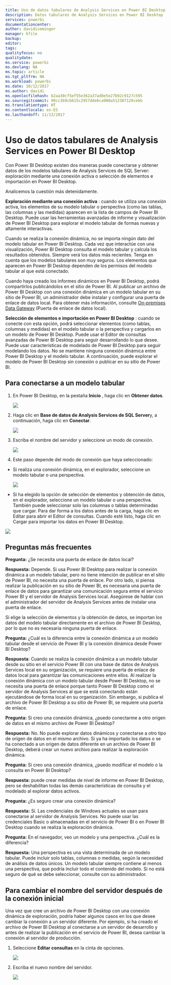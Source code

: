 ```yaml
---
title: Uso de datos tabulares de Analysis Services en Power BI Desktop
description: Datos tabulares de Analysis Services en Power BI Desktop
services: powerbi
documentationcenter: 
author: davidiseminger
manager: kfile
backup: 
editor: 
tags: 
qualityfocus: no
qualitydate: 
ms.service: powerbi
ms.devlang: NA
ms.topic: article
ms.tgt_pltfrm: NA
ms.workload: powerbi
ms.date: 10/12/2017
ms.author: davidi
ms.openlocfilehash: b2aa30cf5ef55e362a37ad8e5e27b92c9127c595
ms.sourcegitcommit: 99cc3b9cb615c2957dde6ca908a51238f129cebb
ms.translationtype: HT
ms.contentlocale: es-ES
ms.lasthandoff: 11/13/2017
---
```

# <a name="using-analysis-services-tabular-data-in-power-bi-desktop"></a>Uso de datos tabulares de Analysis Services en Power BI Desktop
Con Power BI Desktop existen dos maneras puede conectarse y obtener datos de los modelos tabulares de Analysis Services de SQL Server: exploración mediante una conexión activa o selección de elementos e importación en Power BI Desktop.

Analicemos la cuestión más detenidamente.

**Exploración mediante una conexión activa** : cuando se utiliza una conexión activa, los elementos de su modelo tabular o perspectiva (como las tablas, las columnas y las medidas) aparecen en la lista de campos de Power BI Desktop. Puede usar las herramientas avanzadas de informe y visualización de Power BI Desktop para explorar el modelo tabular de formas nuevas y altamente interactivas.

Cuando se realiza la conexión dinámica, no se importa ningún dato del modelo tabular en Power BI Desktop. Cada vez que interactúe con una visualización, Power BI Desktop consulta el modelo tabular y calcula los resultados obtenidos. Siempre verá los datos más recientes. Tenga en cuenta que los modelos tabulares son muy seguros. Los elementos que aparecen en Power BI Desktop dependen de los permisos del modelo tabular al que está conectado.

Cuando haya creado los informes dinámicos en Power BI Desktop, podrá compartirlos publicándolos en el sitio de Power BI. Al publicar un archivo de Power BI Desktop con una conexión dinámica en un modelo tabular en su sitio de Power BI, un administrador debe instalar y configurar una puerta de enlace de datos local. Para obtener más información, consulte [On-premises Data Gateway](service-gateway-onprem.md) (Puerta de enlace de datos local).

**Selección de elementos e importación en Power BI Desktop** : cuando se conecte con esta opción, podrá seleccionar elementos (como tablas, columnas y medidas) en el modelo tabular o la perspectiva y cargarlos en un modelo de Power BI Desktop. Puede usar el Editor de consultas avanzadas de Power BI Desktop para seguir desarrollando lo que desee. Puede usar características de modelado de Power BI Desktop para seguir modelando los datos. No se mantiene ninguna conexión dinámica entre Power BI Desktop y el modelo tabular. A continuación, puede explorar el modelo de Power BI Desktop sin conexión o publicar en su sitio de Power BI.

## <a name="to-connect-to-a-tabular-model"></a>Para conectarse a un modelo tabular
1. En Power BI Desktop, en la pestaña **Inicio** , haga clic en **Obtener datos**.
   
   ![](media/desktop-analysis-services-tabular-data/pbid_sqlas_getdata.png)
2. Haga clic en **Base de datos de Analysis Services de SQL Server**y, a continuación, haga clic en **Conectar**.
   
   ![](media/desktop-analysis-services-tabular-data/pbid_sqlas_getdata_as.png)
3. Escriba el nombre del servidor y seleccione un modo de conexión. 
   
   ![](media/desktop-analysis-services-tabular-data/pbid_sqlas_getdata_as_server.png)
4. Este paso depende del modo de conexión que haya seleccionado:

* Si realiza una conexión dinámica, en el explorador, seleccione un modelo tabular o una perspectiva.
  
  ![](media/desktop-analysis-services-tabular-data/pbid_sqlas_getdata_as_live.png)
* Si ha elegido la opción de selección de elementos y obtención de datos, en el explorador, seleccione un modelo tabular o una perspectiva. También puede seleccionar solo las columnas o tablas determinadas que cargar. Para dar forma a los datos antes de la carga, haga clic en Editar para abrir el Editor de consultas. Cuando esté listo, haga clic en Cargar para importar los datos en Power BI Desktop.

![](media/desktop-analysis-services-tabular-data/pbid_sqlas_getdata_as_select.png)

## <a name="frequently-asked-questions"></a>Preguntas más frecuentes
**Pregunta:** ¿Se necesita una puerta de enlace de datos local?

**Respuesta:** Depende. Si usa Power BI Desktop para realizar la conexión dinámica a un modelo tabular, pero no tiene intención de publicar en el sitio de Power BI, no necesita una puerta de enlace. Por otro lado, si piensa realizar la publicación en su sitio de Power BI, es necesaria una puerta de enlace de datos para garantizar una comunicación segura entre el servicio Power BI y el servidor de Analysis Services local. Asegúrese de hablar con el administrador del servidor de Analysis Services antes de instalar una puerta de enlace.

Si elige la selección de elementos y la obtención de datos, se importan los datos del modelo tabular directamente en el archivo de Power BI Desktop, por lo que no es necesaria ninguna puerta de enlace.

**Pregunta:** ¿Cuál es la diferencia entre la conexión dinámica a un modelo tabular desde el servicio de Power BI y la conexión dinámica desde Power BI Desktop?

**Respuesta**: Cuando se realiza la conexión dinámica a un modelo tabular desde su sitio en el servicio Power BI con una base de datos de Analysis Services local en su organización, se requiere una puerta de enlace de datos local para garantizar las comunicaciones entre ellos. Al realizar la conexión dinámica con un modelo tabular desde Power BI Desktop, no se necesita una puerta de enlace porque tanto Power BI Desktop como el servidor de Analysis Services al que se está conectando están ejecutándose de forma local en su organización. Sin embargo, si publica el archivo de Power BI Desktop a su sitio de Power BI, se requiere una puerta de enlace.

**Pregunta:** Si creo una conexión dinámica, ¿puedo conectarme a otro origen de datos en el mismo archivo de Power BI Desktop?

**Respuesta:** No. No puede explorar datos dinámicos y conectarse a otro tipo de origen de datos en el mismo archivo. Si ya ha importado los datos o se ha conectado a un origen de datos diferente en un archivo de Power BI Desktop, deberá crear un nuevo archivo para realizar la exploración dinámica.

**Pregunta:** Si creo una conexión dinámica, ¿puedo modificar el modelo o la consulta en Power BI Desktop?

**Respuesta:** puede crear medidas de nivel de informe en Power BI Desktop, pero se deshabilitan todas las demás características de consulta y el modelado al explorar datos activos.

**Pregunta:** ¿Es seguro crear una conexión dinámica?

**Respuesta:** Sí. Las credenciales de Windows actuales se usan para conectarse al servidor de Analysis Services. No puede usar las credenciales Basic o almacenadas en el servicio de Power BI o en Power BI Desktop cuando se realiza la exploración dinámica.

**Pregunta:** En el navegador, veo un modelo y una perspectiva. ¿Cuál es la diferencia?

**Respuesta:** Una perspectiva es una vista determinada de un modelo tabular. Puede incluir solo tablas, columnas o medidas, según la necesidad de análisis de datos únicos. Un modelo tabular siempre contiene al menos una perspectiva, que podría incluir todo el contenido del modelo. Si no está seguro de qué se debe seleccionar, consulte con su administrador.

## <a name="to-change-the-server-name-after-initial-connection"></a>Para cambiar el nombre del servidor después de la conexión inicial
Una vez que cree un archivo de Power BI Desktop con una conexión dinámica de exploración, podría haber algunos casos en los que desee cambiar la conexión a un servidor diferente. Por ejemplo, si ha creado el archivo de Power BI Desktop al conectarse a un servidor de desarrollo y antes de realizar la publicación en el servicio de Power BI, desea cambiar la conexión al servidor de producción.

1. Seleccione **Editar consultas** en la cinta de opciones.
   
   ![](media/desktop-analysis-services-tabular-data/pbid_sqlas_chname_editquery.png)
2. Escriba el nuevo nombre del servidor.
   
   ![](media/desktop-analysis-services-tabular-data/pbid_sqlas_chname_dialog.png)

